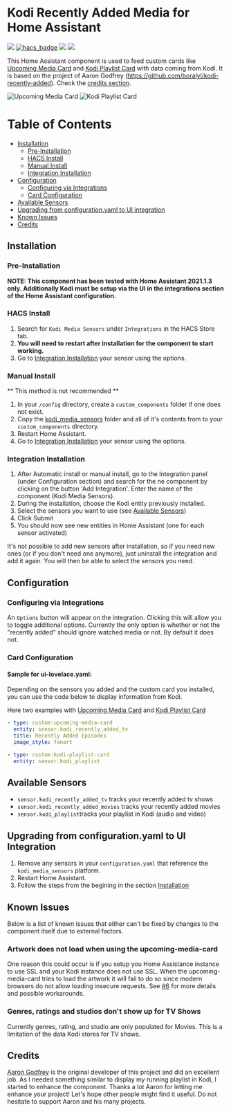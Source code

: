 # Kodi Recently Added Media for Home Assistant

[![](https://img.shields.io/github/release/jtbgroup/kodi-media-sensors/all.svg?style=for-the-badge)](https://github.com/jtbgroup/kodi-media-sensors)
[![hacs_badge](https://img.shields.io/badge/HACS-Default-orange.svg?style=for-the-badge)](https://github.com/hacs/integration)
[![](https://img.shields.io/github/license/jtbgroup/kodi-media-sensors?style=for-the-badge)](LICENSE)
[![](https://img.shields.io/github/workflow/status/jtbgroup/kodi-media-sensors/Python%20package?style=for-the-badge)](https://github.com/jtbgroup/kodi-media-sensors/actions)

This Home Assistant component is used to feed custom cards like [Upcoming Media Card](https://github.com/custom-cards/upcoming-media-card) and [Kodi Playlist Card](https://github.com/jtbgroup/kodi-playlist-card) with data coming from Kodi. It is based on the project of Aaron Godfrey (https://github.com/boralyl/kodi-recently-added). Check the [credits section](#credits).



![Upcoming Media Card](https://raw.githubusercontent.com/jtbgroup/kodi-media-sensors/master/assets/upcoming_media_card.png) ![Kodi Playlist Card](https://raw.githubusercontent.com/jtbgroup/kodi-media-sensors/master/assets/kodi_playlist_card.png)

# Table of Contents

- [Installation](#installation)
  - [Pre-Installation](#pre-installation)
  - [HACS Install](#hacs-install)
  - [Manual Install](#manual-install)
  - [Integration Installation](#integration-installation)
- [Configuration](#configuration)
  - [Configuring via Integrations](#configuring-via-integrations)
  - [Card Configuration](#card-configuration)
- [Available Sensors](#available-sensors)
- [Upgrading from configuration.yaml to UI integration](#upgrading-from-configurationyaml-to-ui-integration)
- [Known Issues](#known-issues)
- [Credits](#credits)

## Installation

### Pre-Installation

**NOTE: This component has been tested with Home Assistant 2021.1.3 only. Additionally Kodi must be setup via the UI in the integrations section of the Home Assistant configuration.**

### HACS Install

1. Search for `Kodi Media Sensors` under `Integrations` in the HACS Store tab.
2. **You will need to restart after installation for the component to start working.**
3. Go to [Integration Installation](#integration_installation) your sensor using the options.

### Manual Install

** This method is not recommended **

1. In your `/config` directory, create a `custom_components` folder if one does not exist.
2. Copy the [kodi_media_sensors](https://github.com/jtbgroup/kodi-media-sensors/master/custom_components) folder and all of it's contents from to your `custom_components` directory.
3. Restart Home Assistant.
4. Go to [Integration Installation](#integration-installation) your sensor using the options.

### Integration Installation

1. After Automatic install or manual install, go to the Integration panel (under Configuration section) and search for the ne component by clicking on the button 'Add Integration'. Enter the name of the component (Kodi Media Sensors).
2. During the installation, choose the Kodi entity previously installed.
3. Select the sensors you want to use (see [Available Sensors](#available-sensors))
4. Click Submit
4. You should now see new entities in Home Assistant (one for each sensor activated)

It's not possible to add new sensors after installation, so if you need new ones (or if you don't need one anymore), just uninstall the integration and add it again. You will then be able to select the sensors you need.

## Configuration

### Configuring via Integrations

An `Options` button will appear on the integration. Clicking this will allow you to
toggle additional options. Currently the only option is whether or not the "recently added" should
ignore watched media or not. By default it does not.

### Card Configuration

#### Sample for ui-lovelace.yaml:

Depending on the sensors you added and the custom card you installed, you can use the code below to display information from Kodi. 

Here two examples with [Upcoming Media Card](https://github.com/custom-cards/upcoming-media-card) and [Kodi Playlist Card](https://github.com/jtbgroup/kodi-playlist-card)

```yaml
- type: custom:upcoming-media-card
  entity: sensor.kodi_recently_added_tv
  title: Recently Added Episodes
  image_style: fanart

- type: custom:kodi-playlist-card
  entity: sensor.kodi_playlist
```
## Available Sensors

   * `sensor.kodi_recently_added_tv` tracks your recently added tv shows 
   * `sensor.kodi_recently_added_movies` tracks your recently added movies
   * `sensor.kodi_playlist`tracks your playlist in Kodi (audio and video)

## Upgrading from configuration.yaml to UI Integration

1. Remove any sensors in your `configuration.yaml` that reference the `kodi_media_sensors`
   platform.
2. Restart Home Assistant.
3. Follow the steps from the begining in the section [Installation](#installation)

## Known Issues

Below is a list of known issues that either can't be fixed by changes to the component
itself due to external factors.

### Artwork does not load when using the upcoming-media-card

One reason this could occur is if you setup you Home Assistance instance to use SSL and
your Kodi instance does not use SSL. When the upcoming-media-card tries to load the
artwork it will fail to do so since modern browsers do not allow loading insecure requests.
See [#6](https://github.com/boralyl/kodi-recently-added/issues/6) for more details and
possible workarounds.

### Genres, ratings and studios don't show up for TV Shows

Currently genres, rating, and studio are only populated for Movies. This is a limitation
of the data Kodi stores for TV shows.

## Credits

[Aaron Godfrey](https://github.com/boralyl) is the original developer of this project and did an excellent job. As I needed 
something similar to display my running playlist in Kodi, I started to enhance the component. 
Thanks a lot Aaron for letting me enhance your project! Let's hope other people might find it useful.
Do not hesitate to support Aaron and his many projects.